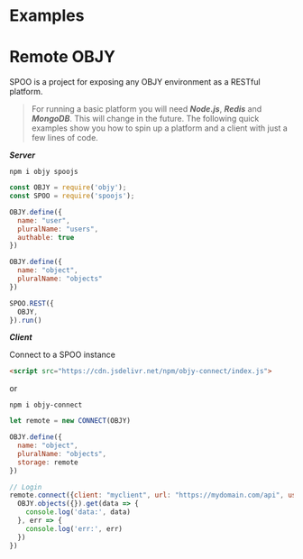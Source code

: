 # Examples


# Remote OBJY

SPOO is a project for exposing any OBJY environment as a RESTful platform.

> For running a basic platform you will need ***Node.js***, ***Redis*** and ***MongoDB***. This will change in the future. The following quick examples show you how to spin up a platform and a client with just a few lines of code.

***Server***

```shell
npm i objy spoojs
```

```javascript
const OBJY = require('objy');
const SPOO = require('spoojs');

OBJY.define({
  name: "user",
  pluralName: "users",
  authable: true
})

OBJY.define({
  name: "object",
  pluralName: "objects"
})

SPOO.REST({
  OBJY,
}).run()
```

***Client***

Connect to a SPOO instance

```html
<script src="https://cdn.jsdelivr.net/npm/objy-connect/index.js">
```
or
```shell
npm i objy-connect
```

```javascript
let remote = new CONNECT(OBJY)

OBJY.define({
  name: "object",
  pluralName: "objects",
  storage: remote
})

// Login
remote.connect({client: "myclient", url: "https://mydomain.com/api", username: "user", password: "***"}, () => {
  OBJY.objects({}).get(data => {
    console.log('data:', data)
  }, err => {
    console.log('err:', err)
  })
})
```